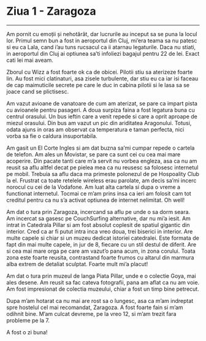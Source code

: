 
# Ziua 1 - Zaragoza

---


Am pornit cu emoții și nehotărât, dar lucrurile au inceput sa se puna la locul lor. Primul semn bun a fost in aeroportul din Cluj, mi’era teama sa nu patesc si eu ca Lala, cand i’au tuns rucsacul ca ii atarnau legaturile. Daca nu stiati, in aeroportul din Cluj ai optiunea sa’ti infoliezi bagajul pentru 22 de lei. Exact cati lei mai aveam.

Zborul cu Wizz a fost foarte ok ca de obicei. Pilotii stiu sa aterizeze foarte lin. Au fost mici clatinaturi, asa zisele turbulente, dar stiu eu ca iar isi faceau de cap maimuticile secrete pe care le duc in cabina pilotii si le lasa sa se joace cand se plictisesc.

Am vazut avioane de vanatoare de cum am aterizat, se pare ca impart pista cu avioanele pentru pasageri. A doua surpiza faina a fost legatura buna cu centrul orasului. Un bus ieftin care a venit repede si care a oprit aproape de miezul orasului. Din bus am vazut un pic din ariditatea Aragonului. Totusi, odata ajuns in oras am observat ca temperatura e taman perfecta, nici vorba sa fie o caldura insuportabila.

Am gasit un El Corte Ingles si am dat buzna sa’mi cumpar repede o cartela de telefon. Am ales un Movistar, se pare ca sunt cei cu cea mai mare acoperire. Din pacate tanti care m’a servit nu vorbea engleza, asa ca nu am reusit sa aflu altfel decat pe pielea mea ca nu reusesc sa folosesc internetul pe mobil. Trebuia sa aflu daca ma primeste polonezul de pe Hospoality Club la el. Frustrat ca toate retelele wireless erau parolate, am decis sa’mi incerc norocul cu cei de la Vodafone. Am luat alta cartela si dupa o vreme a functionat internetul. Tocmai ce m’am prins insa ca ieri am folosit cam tot creditul pentru ca nu s’a activat optiunea de internet nelimitat. Oh well!

Am dat o tura prin Zaragoza, incercand sa aflu pe unde o sa dorm seara. Am incercat sa gasesc pe CouchSurfing alternative, dar nu mi’a iesit. Am intrat in Catedrala Pillar si am fost absolut coplesit de spatiul gigantic din interior. Cred ca ar fi putut intra inca vreo doua, trei biserici in interior. Are multe capele si chiar si un muzeu dedicat istoriei catedralei. Este formata de fapt din mai multe capele, in jur de 8, fiecare cu un stil destul de diferit. Are si cea mai mare orga pe care am vazut’o pana acum, in zona corului. Toata zona este foarte reusita, contrastand foarte frumos cu altarul din marmura alba extrem de detaliat sculptat. Foarte mult mi’a placut!

Am dat o tura prin muzeul de langa Piata Pillar, unde e o colectie Goya, mai ales desene. Am reusit sa fac cateva fotografii, pana am aflat ca nu am voie. Am fost impresionat de colectia muzeului, chiar a fost un timp bine petrecut.

Dupa m’am hotarat ca nu mai are rost sa o lungesc, asa ca m’am indreptat spre hostelul cel mai recomandat, Zaragoza. A fost foarte fain si m’am odihnit bine. M’am culcat devreme, pe la vreo 12, si m’am trezit fara probleme pe la 7.

A fost o zi buna!